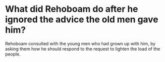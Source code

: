 # What did Rehoboam do after he ignored the advice the old men gave him?

Rehoboam consulted with the young men who had grown up with him, by asking them how he should respond to the request to lighten the load of the people. 